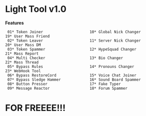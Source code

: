 # Light Tool v1.0

**Features**

     01* Token Joiner                     10* Global Nick Changer              19* User Mass Friend              
     02* Token Leaver                     11* Server Nick Changer               20* User Mass DM 
     03* Token Spammer                    12* HypeSquad Changer                 21* Mass Report 
     04* Multi Checker                    13* Bio Changer                       22* Mass Thread 
     05* Bypass Rules                     14* Pronouns Changer                  23* WebHook Tool 
     06* Bypass RestoreCord               15* Voice Chat Joiner              
     07* Bypass Sledge Hammer             16* Sound Board Spammer           
     08* Button Presser                   17* Fake Typer                   
     09* Message Reactor                  18* Forum Spammer                           


 # FOR FREEEE!!!
